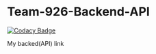 # Team-926-Backend-API

[![Codacy Badge](https://api.codacy.com/project/badge/Grade/22a29bed96ae4787846a66e2fc8a7809)](https://app.codacy.com/gh/BuildForSDGCohort2/Team-926-Backend-API?utm_source=github.com&utm_medium=referral&utm_content=BuildForSDGCohort2/Team-926-Backend-API&utm_campaign=Badge_Grade_Dashboard)

My backed(API) link
